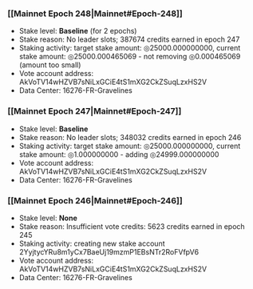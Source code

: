### [[Mainnet Epoch 248|Mainnet#Epoch-248]]
* Stake level: **Baseline** (for 2 epochs)
* Stake reason: No leader slots; 387674 credits earned in epoch 247
* Staking activity: target stake amount: ◎25000.000000000, current stake amount: ◎25000.000465069 - not removing ◎0.000465069 (amount too small)
* Vote account address: AkVoTV14wHZVB7sNiLxGCiE4tS1mXG2CkZSuqLzxHS2V
* Data Center: 16276-FR-Gravelines
### [[Mainnet Epoch 247|Mainnet#Epoch-247]]
* Stake level: **Baseline**
* Stake reason: No leader slots; 348032 credits earned in epoch 246
* Staking activity: target stake amount: ◎25000.000000000, current stake amount: ◎1.000000000 - adding ◎24999.000000000
* Vote account address: AkVoTV14wHZVB7sNiLxGCiE4tS1mXG2CkZSuqLzxHS2V
* Data Center: 16276-FR-Gravelines
### [[Mainnet Epoch 246|Mainnet#Epoch-246]]
* Stake level: **None**
* Stake reason: Insufficient vote credits: 5623 credits earned in epoch 245
* Staking activity: creating new stake account 2YyjtycYRu8m1yCx7BaeUj19mzmP1EBsNTr2RoFVfpV6
* Vote account address: AkVoTV14wHZVB7sNiLxGCiE4tS1mXG2CkZSuqLzxHS2V
* Data Center: 16276-FR-Gravelines